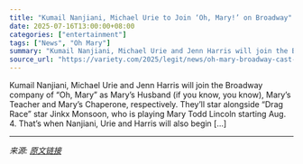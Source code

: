 ```yaml
---
title: "Kumail Nanjiani, Michael Urie to Join ‘Oh, Mary!’ on Broadway"
date: 2025-07-16T13:00:00+08:00
categories: ["entertainment"]
tags: ["News", "Oh Mary"]
summary: "Kumail Nanjiani, Michael Urie and Jenn Harris will join the Broadway company of &#8220;Oh, Mary&#8221; as Mary&#8217;s Husband (if you know, you know), Mary&#8217;s Teacher and Mary&#8217;s Chaperone,"
source_url: "https://variety.com/2025/legit/news/oh-mary-broadway-cast-kumail-nanjiani-michael-urie-1236462312/"
---
```


Kumail Nanjiani, Michael Urie and Jenn Harris will join the Broadway company of &#8220;Oh, Mary&#8221; as Mary&#8217;s Husband (if you know, you know), Mary&#8217;s Teacher and Mary&#8217;s Chaperone, respectively. They&#8217;ll star alongside &#8220;Drag Race&#8221; star Jinkx Monsoon, who is playing Mary Todd Lincoln starting Aug. 4. That&#8217;s when Nanjiani, Urie and Harris will also begin [&#8230;]

---

*来源: [原文链接](https://variety.com/2025/legit/news/oh-mary-broadway-cast-kumail-nanjiani-michael-urie-1236462312/)*
